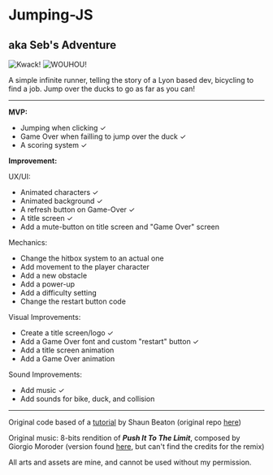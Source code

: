 # Jumping-JS 
## aka Seb's Adventure
![Kwack!](https://i.imgur.com/GP8HGm8.gif) ![WOUHOU!](https://i.imgur.com/2GzErVe.gif)

A simple infinite runner, telling the story of a Lyon based dev, bicycling to find a job. Jump over the ducks to go as far as you can!
***

**MVP:**
* Jumping when clicking ✓
* Game Over when failling to jump over the duck ✓
* A scoring system ✓

**Improvement:**

UX/UI:

* Animated characters ✓
* Animated background ✓
* A refresh button on Game-Over ✓
* A title screen ✓
* Add a mute-button on title screen and "Game Over" screen

Mechanics:

* Change the hitbox system to an actual one
* Add movement to the player character
* Add a new obstacle
* Add a power-up
* Add a difficulty setting
* Change the restart button code

Visual Improvements:

* Create a title screen/logo ✓
* Add a Game Over font and custom "restart" button ✓
* Add a title screen animation
* Add a Game Over animation

Sound Improvements:

* Add music ✓
* Add sounds for bike, duck, and collision


***

Original code based of a [tutorial](https://www.youtube.com/c/KnifeCircus) by Shaun Beaton (original repo [here](https://github.com/Beat0154/easiest-game-ever))

Original music: 8-bits rendition of ***Push It To The Limit***, composed by Giorgio Moroder (version found [here](https://www.youtube.com/watch?v=PMewaU8ugzU), but can't find the credits for the remix)

All arts and assets are mine, and cannot be used without my permission.


